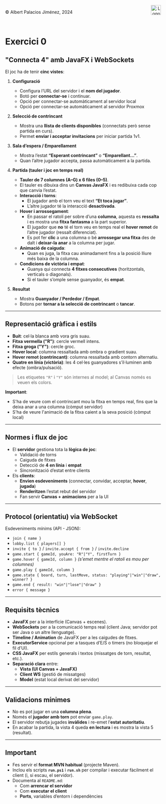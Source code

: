 <div style="display: flex; width: 100%;">
    <div style="flex: 1; padding: 0px;">
        <p>© Albert Palacios Jiménez, 2024</p>
    </div>
    <div style="flex: 1; padding: 0px; text-align: right;">
        <img src="./assets/ieti.png" height="32" alt="Logo de IETI" style="max-height: 32px;">
    </div>
</div>
<br/>

# Exercici 0

## "Connecta 4" amb JavaFX i WebSockets

El joc ha de tenir **cinc vistes**:

1. **Configuració**  
   - Configura l’URL del servidor i el **nom del jugador**.  
   - Botó per **connectar-se** i continuar.
   - Opció per connectar-se automàticament al servidor local
   - Opció per connectar-se automàticament al servidor Proxmox

2. **Selecció de contrincant**  
   - Mostra una **llista de clients disponibles** (connectats però sense partida en curs).  
   - Permet **enviar i acceptar invitacions** per iniciar partida 1v1.

3. **Sala d’espera / Emparellament**  
   - Mostra l’estat **“Esperant contrincant”** o **“Emparellant…”**.  
   - Quan l’altre jugador accepta, passa automàticament a la partida.

4. **Partida (tauler i joc en temps real)**  
   - **Tauler de 7 columnes (A–G) x 6 files (0–5)**.  
   - El tauler es dibuixa dins un **Canvas JavaFX** i es redibuixa cada cop que canvia l’estat.  
   - **Interacció i torns**:  
     - El jugador amb el torn veu el text **“Et toca jugar”**.  
     - L’altre jugador té la interacció **desactivada**.  
   - **Hover i arrossegament**:  
     - En passar el ratolí per sobre d’una **columna**, aquesta es **ressalta** i es mostra una **fitxa fantasma** a la part superior.  
     - El jugador que **no** té el torn veu en temps real el **hover remot** de l’altre jugador (ressalt diferenciat).  
     - Es pot fer **clic** a una columna o bé **arrossegar una fitxa** des de dalt i **deixar-la anar** a la columna per jugar.  
   - **Animació de caiguda**:  
     - Quan es juga, la fitxa cau animadament fins a la posició lliure més baixa de la columna.  
   - **Condicions de victòria i empat**:  
     - Guanya qui connecta **4 fitxes consecutives** (horitzontals, verticals o diagonals).  
     - Si el tauler s’omple sense guanyador, és **empat**.

5. **Resultat**  
   - Mostra **Guanyador / Perdedor / Empat**.  
   - Botons per **tornar a la selecció de contrincant** o **tancar**.

---

## Representació gràfica i estils

- **Buit**: cel·la blanca amb vora gris suau.  
- **Fitxa vermella ("R")**: cercle vermell intens.  
- **Fitxa groga ("Y")**: cercle groc.  
- **Hover local**: columna ressaltada amb ombra o gradient suau.  
- **Hover remot (contrincant)**: columna ressaltada amb contorn alternatiu.  
- **Quatre en línia (victòria)**: les 4 cel·les guanyadores s’il·luminen amb efecte (ombra/pulsació).  

> Les etiquetes `"R"` i `"Y"` són internes al model; al Canvas només es veuen els colors.

**Important**:

- S'ha de veure com el contrincant mou la fitxa en temps real, fins que la deixa anar a una columna (còmput servidor)
- S'ha de veure l'animació de la fitxa caient a la seva posició (còmput local)

---

## Normes i flux de joc

- El **servidor** gestiona tota la **lògica de joc**:
  - Validació de torns  
  - Caiguda de fitxes  
  - Detecció de **4 en línia** i **empat**  
  - Sincronització d’estat entre clients
- Els **clients**:
  - **Envien esdeveniments** (connectar, convidar, acceptar, **hover**, **jugada**)  
  - **Renderitzen** l’estat rebut del servidor  
  - Fan servir **Canvas + animacions** per a la UI

---

## Protocol (orientatiu) via WebSocket

Esdeveniments mínims (API - JSON):

- `join { name }`
- `lobby.list { players[] }`
- `invite { to }` / `invite.accept { from }` / `invite.decline`
- `game.start { gameId, youAre: "R"|"Y", firstTurn }`
- `game.hover { gameId, column }` *(s’emet mentre el ratolí es mou per columnes)*
- `game.play { gameId, column }`
- `game.state { board, turn, lastMove, status: "playing"|"win"|"draw", winner? }`
- `game.end { result: "win"|"lose"|"draw" }`
- `error { message }`

---

## Requisits tècnics

- **JavaFX** per a la interfície (Canvas + escenes).  
- **WebSockets** per a la comunicació temps real (client Java; servidor pot ser Java o un altre llenguatge).  
- **Timeline / Animation** de JavaFX per a les caigudes de fitxes.  
- **ExecutorService** opcional per a tasques d’E/S o timers (no bloquejar el fil d’UI).  
- **CSS JavaFX** per estils generals i textos (missatges de torn, resultat, etc.).  
- **Separació clara** entre:
  - **Vista (UI Canvas + JavaFX)**  
  - **Client WS** (gestió de missatges)  
  - **Model** (estat local derivat del servidor)

---

## Validacions mínimes

- No es pot jugar en una **columna plena**.  
- Només el **jugador amb torn** pot enviar `game.play`.  
- El servidor rebutja jugades **invàlides** i re-emet l’**estat autoritatiu**.  
- En acabar la partida, la vista 4 queda **en lectura** i es mostra la vista 5 (resultat).

---

## Important

- Fes servir el **format MVN habitual** (projecte Maven).  
- Inclou els scripts **`run.ps1`** i **`run.sh`** per compilar i executar fàcilment el client (i, si escau, el servidor).  
- Documenta al `README.md`:
  - Com **arrencar el servidor**  
  - Com **executar el client**  
  - **Ports**, variables d’entorn i dependències
